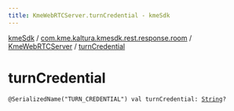 ```yaml
---
title: KmeWebRTCServer.turnCredential - kmeSdk
---
```


[kmeSdk](../../index.html) / [com.kme.kaltura.kmesdk.rest.response.room](../index.html) / [KmeWebRTCServer](index.html) / [turnCredential](./turn-credential.html)

# turnCredential

`@SerializedName("TURN_CREDENTIAL") val turnCredential: `[`String`](https://kotlinlang.org/api/latest/jvm/stdlib/kotlin/-string/index.html)`?`